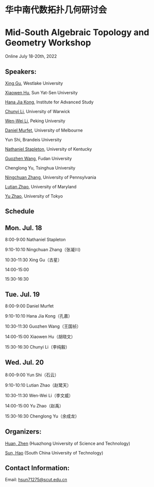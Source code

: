 # 华中南代数拓扑几何研讨会
# Mid-South Algebraic Topology and Geometry Workshop

Online  July 18-20th, 2022



## Speakers: 

[Xing Gu](https://blogs.unimelb.edu.au/xing-gu/), Westlake University

[Xiaowen Hu](https://math.sysu.edu.cn/teacher/643), Sun Yat-Sen University

[Hana Jia Kong](https://hanajiakong.github.io/), Institute for Advanced Study

[Chunyi Li](https://sites.google.com/site/chunyili0401/), University of Warwick

[Wen-Wei Li](https://www.wwli.asia/index.php/en/), Peking University

[Daniel Murfet](http://therisingsea.org/), University of Melbourne

Yun Shi, Brandeis University

[Nathaniel Stapleton](http://www.math.uky.edu/~njst237/), University of Kentucky

[Guozhen Wang](https://pouiyter.github.io/), Fudan University

Chenglong Yu, Tsinghua University

[Ningchuan Zhang](https://sites.google.com/view/ningchuan-zhang), University of Pennsylvania

[Lutian Zhao](https://faculty.math.illinois.edu/~lzhao35/), University of Maryland

[Yu Zhao](https://zy199402.weebly.com/), University of Tokyo



## Schedule

## Mon. Jul. 18

8:00-9:00 Nathaniel Stapleton

9:10-10:10 Ningchuan Zhang（张凝川)

10:30-11:30 Xing Gu（古星）

14:00-15:00

15:30-16:30 

## Tue. Jul. 19

8:00-9:00 Daniel Murfet

9:10-10:10 Hana Jia Kong（孔嘉）

10:30-11:30 Guozhen Wang（王国祯）

14:00-15:00 Xiaowen Hu（胡晓文）

15:30-16:30 Chunyi Li（李纯毅）

## Wed. Jul. 20

8:00-9:00 Yun Shi（石云）

9:10-10:10 Lutian Zhao（赵鹭天）

10:30-11:30 Wen-Wei Li（李文威）

14:00-15:00 Yu Zhao（赵禹）

15:30-16:30 Chenglong Yu（余成龙）

## Organizers:

[Huan, Zhen](https://huanzhen84.github.io/zhenhuan/) (Huazhong University of Science and Technology)

[Sun, Hao](https://haosun71275.github.io/HaoSun/) (South China University of Technology)

## Contact Information:
Email: hsun71275@scut.edu.cn
